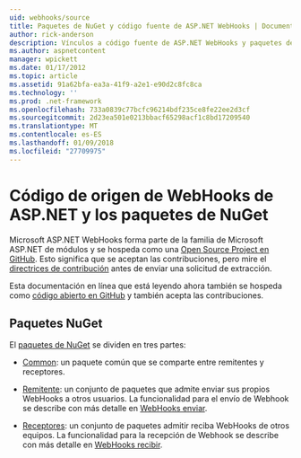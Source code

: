 ```yaml
---
uid: webhooks/source
title: Paquetes de NuGet y código fuente de ASP.NET WebHooks | Documentos de Microsoft
author: rick-anderson
description: Vínculos a código fuente de ASP.NET WebHooks y paquetes de NuGet
ms.author: aspnetcontent
manager: wpickett
ms.date: 01/17/2012
ms.topic: article
ms.assetid: 91a62bfa-ea3a-41f9-a2e1-e90d2c8fc8ca
ms.technology: ''
ms.prod: .net-framework
ms.openlocfilehash: 733a0839c77bcfc96214bdf235ce8fe22ee2d3cf
ms.sourcegitcommit: 2d23ea501e0213bbacf65298acf1c8bd17209540
ms.translationtype: MT
ms.contentlocale: es-ES
ms.lasthandoff: 01/09/2018
ms.locfileid: "27709975"
---
```

# <a name="aspnet-webhooks-source-code-and-nuget-packages"></a>Código de origen de WebHooks de ASP.NET y los paquetes de NuGet

Microsoft ASP.NET WebHooks forma parte de la familia de Microsoft ASP.NET de módulos y se hospeda como una [Open Source Project en GitHub](https://github.com/aspnet/WebHooks). Esto significa que se aceptan las contribuciones, pero mire el [directrices de contribución](https://github.com/aspnet/Home/blob/master/CONTRIBUTING.md) antes de enviar una solicitud de extracción.

Esta documentación en línea que está leyendo ahora también se hospeda como [código abierto en GitHub](http://docs.asp.net/en/latest/contribute/style-guide.html#style-guide) y también acepta las contribuciones.

## <a name="nuget-packages"></a>Paquetes NuGet

El [paquetes de NuGet](https://nuget.org/packages?q=Microsoft.AspNet.WebHooks) se dividen en tres partes:

* [Common](https://www.nuget.org/packages?q=Microsoft.AspNet.WebHooks.Common): un paquete común que se comparte entre remitentes y receptores.

* [Remitente](https://www.nuget.org/packages?q=Microsoft.AspNet.WebHooks.Custom): un conjunto de paquetes que admite enviar sus propios WebHooks a otros usuarios. La funcionalidad para el envío de Webhook se describe con más detalle en [WebHooks enviar](sending/index.md).

* [Receptores](https://www.nuget.org/packages?q=Microsoft.AspNet.WebHooks.Receivers): un conjunto de paquetes admitir reciba WebHooks de otros equipos. La funcionalidad para la recepción de Webhook se describe con más detalle en [WebHooks recibir](receiving/index.md).
